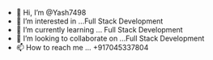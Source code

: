 - 👋 Hi, I’m @Yash7498
- 👀 I’m interested in ...Full Stack Development
- 🌱 I’m currently learning ... Full Stack Development 
- 💞️ I’m looking to collaborate on ...Full Stack Development
- 📫 How to reach me ... +917045337804

<!---
Yash7498/Yash7498 is a ✨ special ✨ repository because its `README.md` (this file) appears on your GitHub profile.
You can click the Preview link to take a look at your changes.
--->
